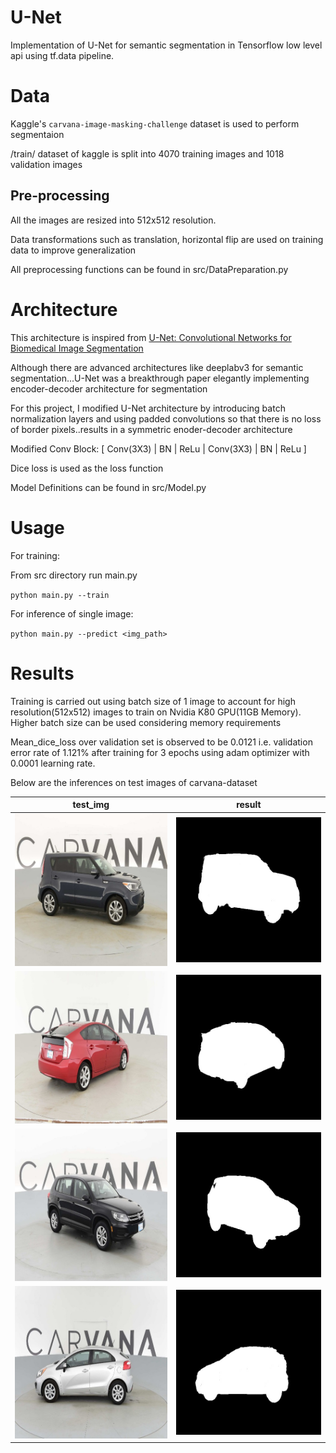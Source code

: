 # U-Net

Implementation of U-Net for semantic segmentation in Tensorflow low level api using tf.data pipeline.

# Data

Kaggle's `carvana-image-masking-challenge` dataset is used to perform segmentaion 

/train/ dataset of kaggle is split into 4070 training images and 1018 validation images

## Pre-processing

All the images are resized into 512x512 resolution.

Data transformations such as translation, horizontal flip are used on training data to improve generalization

All preprocessing functions can be found in src/DataPreparation.py


# Architecture

This architecture is inspired from [U-Net: Convolutional Networks for Biomedical Image Segmentation](https://arxiv.org/abs/1505.04597)

Although there are advanced architectures like deeplabv3 for semantic segmentation...U-Net was a breakthrough paper elegantly implementing encoder-decoder architecture for segmentation

For this project, I modified U-Net architecture by introducing batch normalization layers and using padded convolutions so that there is no loss of border pixels..results in a symmetric enoder-decoder architecture

Modified Conv Block: [ Conv(3X3) | BN | ReLu | Conv(3X3) | BN | ReLu ]

Dice loss is used as the loss function 

Model Definitions can be found in src/Model.py

# Usage

 For training:
 
 From src directory run main.py
 
`python main.py --train`

 For inference of single image:
 
`python main.py --predict <img_path>`


# Results

Training is carried out using batch size of 1 image to account for high resolution(512x512) images to train on Nvidia K80 GPU(11GB Memory). Higher batch size can be used considering memory requirements

Mean_dice_loss over validation set is observed to be 0.0121 i.e. validation error rate of 1.121% after training for 3 epochs using adam optimizer with 0.0001 learning rate. 

Below are the inferences on test images of carvana-dataset

|       test_img                                     |      result                                                      |
|--------------------------------------------------- |   -------------------------------------------------------------  |
|![test_img1](results/test_imgs/25d4634d84e0_14.jpg) |    ![test_pred1](results/test_preds/25d4634d84e0_14_result.jpg)  |
|![test_img2](results/test_imgs/f9aa14f7d2d4_11.jpg) |    ![test_pred2](results/test_preds/f9aa14f7d2d4_11_result.jpg)  |
|![test_img3](results/test_imgs/a5b572f6fbc8_15.jpg) |    ![test_pred3](results/test_preds/a5b572f6fbc8_15_result.jpg)  |
|![test_img4](results/test_imgs/cddbd781eb15_05.jpg) |    ![test_pred4](results/test_preds/cddbd781eb15_05_result.jpg)  |

